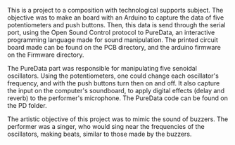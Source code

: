 This is a project to a composition with technological supports subject. The objective was to make an board with an Arduino to capture the data of five potentiometers and push buttons. Then, this data is send through the serial port, using the Open Sound Control protocol to PureData, an interactive programming language made for sound manipulation. The printed circuit board made can be found on the PCB directory, and the arduino firmware on the Firmware directory.

The PureData part was responsible for manipulating five senoidal oscillators. Using the potentiometers, one could change each oscillator's frequency, and with the push buttons turn then on and off. It also capture the input on the computer's soundboard, to apply digital effects (delay and reverb) to the performer's microphone. The PureData code can be found on the PD folder.

The artistic objective of this project was to mimic the sound of buzzers. The performer was a singer, who would sing near the frequencies of the oscillators, making beats, similar to those made by the buzzers.
